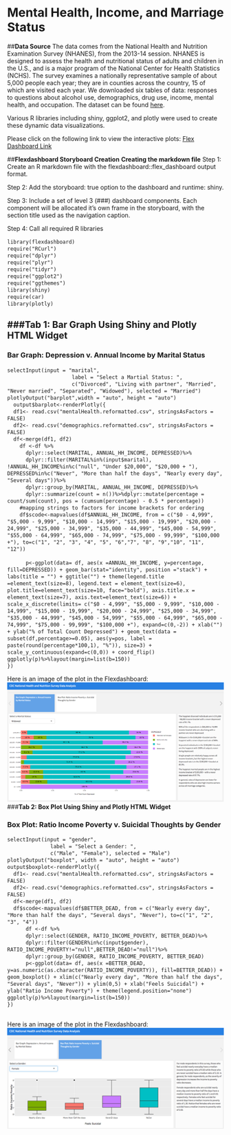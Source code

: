 # Mental Health, Income, and Marriage Status 
##**Data Source**
The data comes from the National Health and Nutrition Examination Survey (NHANES), from the 2013-14 session. NHANES is designed to assess the health and nutritional status of adults and children in the U.S., and is a major program of the National Center for Health Statistics (NCHS). The survey examines a nationally representative sample of about 5,000 people each year; they are in counties across the country, 15 of which are visited each year. We downloaded six tables of data: responses to questions about alcohol use, demographics, drug use, income, mental health, and occupation. The dataset can be found [here](https://wwwn.cdc.gov/Nchs/Nhanes/Search/DataPage.aspx?Component=Demographics&CycleBeginYear=2013). 

Various R libraries including shiny, ggplot2, and plotly were used to create these dynamic data visualizations.

Please click on the following link to view the interactive plots:
[Flex Dashboard Link](https://janelchumley.shinyapps.io/FlexDashboard/)

##**Flexdashboard Storyboard Creation**
**Creating the markdown file**
Step 1: Create an R markdown file with the flexdashboard::flex_dashboard output format. 

Step 2: Add the storyboard: true option to the dashboard and runtime: shiny.

Step 3: Include a set of level 3 (###) dashboard components. Each component will be allocated it’s own frame in the storyboard, with the section title used as the navigation caption.

Step 4: Call all required R libraries
```{r setup, include=FALSE}
library(flexdashboard)
require("RCurl")
require("dplyr")
require("plyr")
require("tidyr")
require("ggplot2")
require("ggthemes")
library(shiny)
require(car)
library(plotly)
```
###**Tab 1: Bar Graph Using Shiny and Plotly HTML Widget**
-----------------------------------------------------------------------
### Bar Graph: Depression v. Annual Income by Marital Status
```{r, echo=FALSE}
selectInput(input = "marital",
                     label = "Select a Martial Status: ",
                     c("Divorced", "Living with partner", "Married", "Never married", "Separated", "Widowed"), selected = "Married")
plotlyOutput("barplot",width = "auto", height = "auto")
  output$barplot<-renderPlotly({
  df1<- read.csv("mentalHealth.reformatted.csv", stringsAsFactors = FALSE)
  df2<- read.csv("demographics.reformatted.csv", stringsAsFactors = FALSE)
  df<-merge(df1, df2)
    df <-df %>%
      dplyr::select(MARITAL, ANNUAL_HH_INCOME, DEPRESSED)%>%
      dplyr::filter(MARITAL%in%(input$marital), !ANNUAL_HH_INCOME%in%c("null", "Under $20,000", "$20,000 + "), DEPRESSED%in%c("Never", "More than half the days", "Nearly every day", "Several days"))%>%
      dplyr::group_by(MARITAL, ANNUAL_HH_INCOME, DEPRESSED)%>%
      dplyr::summarize(count = n())%>%dplyr::mutate(percentage = count/sum(count), pos = (cumsum(percentage) - 0.5 * percentage))
    #mapping strings to factors for income brackets for ordering
    df$scode<-mapvalues(df$ANNUAL_HH_INCOME, from = c("$0 - 4,999", "$5,000 - 9,999", "$10,000 - 14,999", "$15,000 - 19,999", "$20,000 - 24,999", "$25,000 - 34,999", "$35,000 - 44,999", "$45,000 - 54,999", "$55,000 - 64,999", "$65,000 - 74,999", "$75,000 - 99,999", "$100,000 +"), to=c("1", "2", "3", "4", "5", "6","7", "8", "9","10", "11", "12"))
    
      p<-ggplot(data= df, aes(x =ANNUAL_HH_INCOME, y=percentage, fill=DEPRESSED)) + geom_bar(stat="identity", position ="stack") + labs(title = "") + ggtitle("") + theme(legend.title =element_text(size=8), legend.text = element_text(size=6), plot.title=element_text(size=10, face="bold"), axis.title.x = element_text(size=7), axis.text=element_text(size=6)) + scale_x_discrete(limits= c("$0 - 4,999", "$5,000 - 9,999", "$10,000 - 14,999", "$15,000 - 19,999", "$20,000 - 24,999", "$25,000 - 34,999", "$35,000 - 44,999", "$45,000 - 54,999", "$55,000 - 64,999", "$65,000 - 74,999", "$75,000 - 99,999", "$100,000 +"), expand=c(0,-2)) + xlab("") + ylab("% of Total Count Depressed") + geom_text(data = subset(df,percentage>=0.05), aes(y=pos, label = paste(round(percentage*100,1), "%")), size=3) + scale_y_continuous(expand=c(0,0)) + coord_flip()
ggplotly(p)%>%layout(margin=list(b=150))
})
```

Here is an image of the plot in the Flexdashboard:
![](bargraph.png)
###**Tab 2: Box Plot Using Shiny and Plotly HTML Widget**
### Box Plot: Ratio Income Poverty v. Suicidal Thoughts by Gender
```{r, echo=FALSE}
selectInput(input = "gender",
              label = "Select a Gender: ",
              c("Male", "Female"), selected = "Male")
plotlyOutput("boxplot", width = "auto", height = "auto")
output$boxplot<-renderPlotly({
  df1<- read.csv("mentalHealth.reformatted.csv", stringsAsFactors = FALSE)
  df2<- read.csv("demographics.reformatted.csv", stringsAsFactors = FALSE)
  df<-merge(df1, df2)
  df$scode<-mapvalues(df$BETTER_DEAD, from = c("Nearly every day", "More than half the days", "Several days", "Never"), to=c("1", "2", "3", "4"))
      df <-df %>%
      dplyr::select(GENDER, RATIO_INCOME_POVERTY, BETTER_DEAD)%>%
      dplyr::filter(GENDER%in%c(input$gender), RATIO_INCOME_POVERTY!="null",BETTER_DEAD!="null")%>%
      dplyr::group_by(GENDER, RATIO_INCOME_POVERTY, BETTER_DEAD)
      p<-ggplot(data= df, aes(x =BETTER_DEAD, y=as.numeric(as.character(RATIO_INCOME_POVERTY)), fill=BETTER_DEAD)) + geom_boxplot() + xlim(c("Nearly every day", "More than half the days", "Several days", "Never")) + ylim(0,5) + xlab("Feels Suicidal") + ylab("Ratio Income Poverty") + theme(legend.position="none") 
ggplotly(p)%>%layout(margin=list(b=150))
})
    

```
Here is an image of the plot in the Flexdashboard:
![](boxplot.png)
